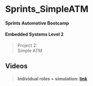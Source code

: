 # Sprints_SimpleATM
#### Sprints Automotive Bootcamp
#### Embedded Systems Level 2
>Project 2:\
Simple ATM

## Videos
>#### Individual roles + simulation: [link](https://clipchamp.com/watch/6RaLsbiGE9a)
